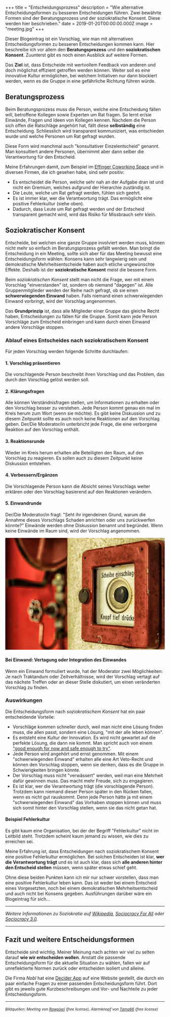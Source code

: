 +++
title = "Entscheidungsprozess"
description = "Wie alternative Entscheidungsformen zu besseren Entscheidungen führen. Zwei bewährte Formen sind der Beratungsprozess und der soziokratische Konsent. Diese werden hier beschrieben."
date = 2019-01-20T00:00:00.000Z
image = "meeting.jpg"
+++

Dieser Blogeintrag ist ein Vorschlag, wie man mit alternativen Entscheidungsformen zu besseren Entscheidungen kommen kann. Hier beschreibe ich vor allem den **Beratungsprozess** und den **soziokratischen Konsent**. Zuunterst gibt es noch einen Ausblick auf weitere Formen.

Das **Ziel** ist, dass Entscheide mit wertvollem Feedback von anderen und doch möglichst effizient getroffen werden können. Weiter soll es eine innovative Kultur ermöglichen, bei welchem Initiativen nur dann blockiert werden, wenn es die Gruppe in eine gefährliche Richtung führen würde.

## Beratungsprozess

Beim Beratungsprozess muss die Person, welche eine Entscheidung fällen will, betroffene Kollegen sowie Experten um Rat fragen. So lernt er/sie Einwände, Fragen und Ideen von Kollegen kennen. Nachdem die Person sich offen die Ratschläge angehört hat, fällt diese **selbständig** eine Entscheidung. Schliesslich wird transparent kommuniziert, was entschieden wurde und welche Personen um Rat gefragt wurden.

Diese Form wird manchmal auch "konsultativer Einzelentscheid" genannt. Man konsultiert andere Personen, übernimmt aber dann selber die Verantwortung für den Entscheid.

Meine Erfahrungen damit, zum Beispiel im [Effinger Coworking Space](https://www.effinger.ch/organisation/) und in diversen Firmen, die ich gesehen habe, sind sehr positiv:

- Es entscheidet die Person, welche sehr nah an der Aufgabe dran ist und nicht ein Gremium, welches aufgrund der Hierarchie zuständig ist.
- Die Leute, welche um Rat gefragt werden, fühlen sich geehrt.
- Es ist immer klar, wer die Verantwortung trägt. Das ermöglicht eine positive Fehlerkultur (siehe oben).
- Dadurch, dass Leute um Rat gefragt werden und der Entscheid transparent gemacht wird, wird das Risiko für Missbrauch sehr klein.

## Soziokratischer Konsent

Entscheide, bei welchen eine ganze Gruppe involviert werden muss, können nicht mehr so einfach im Beratungsprozess gefällt werden. Man bringt die Entscheidung in ein Meeting, sollte sich aber für das Meeting bewusst eine Entscheidungsform wählen: Konsens kann sehr langwierig sein und demokratische Mehrheitsentscheide haben auch etliche ungewünschte Effekte. Deshalb ist der **soziokratische Konsent** meist die bessere Form.

Beim _soziokratischen Konsent_ stellt man nicht die Frage, wer mit einem Vorschlag "einverstanden" ist, sondern ob niemand "dagegen" ist. Alle Gruppenmitglieder werden der Reihe nach gefragt, ob sie einen **schwerwiegenden Einwand** haben. Falls niemand einen schwerwiegenden Einwand vorbringt, wird der Vorschlag angenommen.

Das **Grundprinzip** ist, dass alle Mitglieder einer Gruppe das gleiche Recht haben, Entscheidungen zu fällen für die Gruppe. Somit kann jede Person Vorschläge zum Entscheid einbringen und kann durch einen Einwand andere Vorschläge stoppen.

### Ablauf eines Entscheides nach soziokratischem Konsent

Für jeden Vorschlag werden folgende Schritte durchlaufen:

#### 1. Vorschlag präsentieren

Die vorschlagende Person beschreibt ihren Vorschlag und das Problem, das durch den Vorschlag gelöst werden soll.

#### 2. Klärungsfragen

Alle können Verständnisfragen stellen, um Informationen zu erhalten oder den Vorschlag besser zu verstehen. Jede Person kommt genau ein mal im Kreis herum zum Wort (wenn sie möchte). Es gibt keine Diskussion und zu diesem Zeitpunkt sollte es auch noch keine Reaktionen auf den Vorschlag geben. Der/Die Moderator/in unterbricht jede Frage, die eine verborgene Reaktion auf den Vorschlag enthält.

#### 3. Reaktionsrunde

Wieder im Kreis herum erhalten alle Beteiligten den Raum, auf den Vorschlag zu reagieren. Es sollen auch zu diesem Zeitpunkt keine Diskussion entstehen.

#### 4. Verbessern/Ergänzen

Die Vorschlagende Person kann die Absicht seines Vorschlags weiter erklären oder den Vorschlag basierend auf den Reaktionen verändern.

#### 5. Einwandrunde

Der/Die Moderator/in fragt: "Seht ihr irgendeinen Grund, warum die Annahme dieses Vorschlags Schaden anrichten oder uns zurückwerfen könnte?" Einwände werden ohne Diskussion benannt und begründet. Wenn keine Einwände im Raum sind, wird der Vorschlag angenommen.

![Jede Person hat die Möglichkeit, einen Vorschlag zu stoppen mit einem schwerwiegenden Einwand](einwand.jpg)

#### Bei Einwand: Vertagung oder Integration des Einwandes

Wenn ein Einwand formuliert wurde, hat der Moderator zwei Möglichkeiten: Je nach Traktandum oder Zeitverhältnisse, wird der Vorschlag vertagt auf das nächste Treffen oder an dieser Stelle diskutiert, um einen veränderten Vorschlag zu finden.

### Auswirkungen

Die Entscheidungsform nach _soziokratischem Konsent_ hat ein paar entscheidende Vorteile:

- Vorschläge kommen schneller durch, weil man nicht eine Lösung finden muss, die allen passt, sondern eine Lösung, "mit der alle leben können".
- Es entsteht eine Kultur der Innovation. Es wird nicht gewartet auf die perfekte Lösung, die dann nie kommt. Man spricht auch von einem ["good enough for now and safe enough to try"](https://medium.com/@almerudcaspian/good-enough-for-now-safe-enough-to-try-9dec91f0af07).
- Jede Person wird angehört und ernst genommen. Mit einem "schwerwiegenden Einwand" erhalten alle eine Art Veto-Recht und können den Vorschlag stoppen, wenn sie denken, dass es die Gruppe in Schwierigkeiten bringen könnte.
- Der Vorschlag muss nicht "verwässert" werden, weil man eine Mehrheit dafür gewinnen muss. Das macht mehr Freude, sich zu engagieren.
- Es ist klar, wer die Verantwortung trägt (die vorschlagende Person). Trotzdem kann niemand dieser Person später in den Rücken fallen, wenn es nicht gut rauskommt. Denn jede Person hätte ja mit einem "schwerwiegenden Einwand" das Vorhaben stoppen können und muss sich somit hinter den Vorschlag stellen, wenn sie das nicht getan hat.

#### Beispiel Fehlerkultur

Es gibt kaum eine Organisation, bei der der Begriff "Fehlerkultur" nicht im Leitbild steht. Trotzdem scheint kaum jemand zu wissen, wie dies zu erreichen sei.

Meine Erfahrung ist, dass Entscheidungen nach soziokratischem Konsent eine positive Fehlerkultur ermöglichen. Bei solchen Entscheiden ist klar, **wer die Verantwortung trägt** und es ist auch klar, dass sich **alle anderen hinter den Entscheid stellen** müssen, wenn später etwas schief geht.

Ohne diese beiden Punkten kann ich mir nur schwer vorstellen, dass man eine positive Fehlerkultur leben kann. Das ist weder bei einem Entscheid eines Vorgesetzten, noch bei einem demokratischen Mehrheitsentscheid und auch nicht bei Konsens gegeben. Ausführungen darüber wäre ein Blogeintrag für sich...

---

_Weitere Informationen zu Soziokratie auf [Wikipedia](https://de.wikipedia.org/wiki/Soziokratie), [Sociocracy For All](http://www.sociocracyforall.org/) oder [Sociocracy 3.0](https://sociocracy30.org/)._

---

## Fazit und weitere Entscheidungsformen

Entscheide sind wichtig. Meiner Meinung nach achten wir viel zu selten darauf **wie wir entscheiden wollen**. Anstatt die passende Entscheidungsform für die aktuelle Situation zu wählen, fallen wir auf unreflektierte Normen zurück oder entscheiden isoliert und alleine.

Die Firma _Nobl_ hat eine [Decider App](https://thedecider.app/) auf eine Website gestellt, die durch ein paar einfache Fragen zu einer passenden Entscheidungsform führt. Dort gibt es jeweils gute Kurzbeschreibungen und Vor- und Nachteile zu jeder Entscheidungsform.

---

<small><em>Bildquellen: Meeting von [Rawpixel](https://www.pexels.com/photo/group-of-people-having-a-meeting-1509427/) (free license), Alarmknopf von [Tama66](https://pixabay.com/en/alarm-fire-brand-red-security-1644173/) (free license)</em></small>
